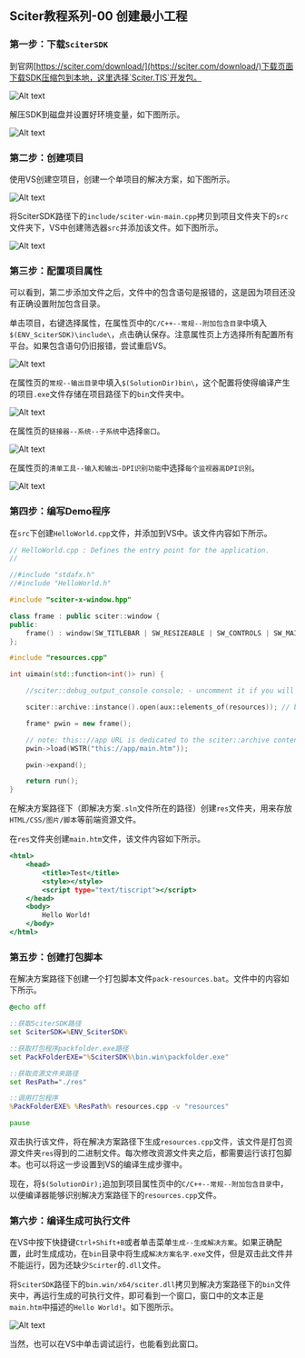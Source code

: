 ## Sciter教程系列-00 创建最小工程

### 第一步：下载`SciterSDK`
到官网[https://sciter.com/download/](https://sciter.com/download/)下载页面下载SDK压缩包到本地，这里选择`Sciter.TIS`开发包。

![Alt text](Images/Snipaste_2023-12-14_23-35-13.png)

解压SDK到磁盘并设置好环境变量，如下图所示。

![Alt text](Images/Snipaste_2023-12-14_23-37-54.png)

### 第二步：创建项目
使用VS创建空项目，创建一个单项目的解决方案，如下图所示。

![Alt text](Images/Snipaste_2023-12-14_23-28-22.png)

将SciterSDK路径下的`include/sciter-win-main.cpp`拷贝到项目文件夹下的`src`文件夹下，VS中创建筛选器`src`并添加该文件。如下图所示。

![Alt text](Images/Snipaste_2023-12-14_23-42-31.png)

### 第三步：配置项目属性
可以看到，第二步添加文件之后，文件中的包含语句是报错的，这是因为项目还没有正确设置附加包含目录。

单击项目，右键选择属性，在属性页中的`C/C++--常规--附加包含目录`中填入`$(ENV_SciterSDK)\include\`，点击确认保存。注意属性页上方选择所有配置所有平台。如果包含语句仍旧报错，尝试重启VS。

![Alt text](Images/Snipaste_2023-12-14_23-45-59.png)

在属性页的`常规--输出目录`中填入`$(SolutionDir)bin\`，这个配置将使得编译产生的项目`.exe`文件存储在项目路径下的`bin`文件夹中。

![Alt text](Images/Snipaste_2023-12-14_23-52-17.png)

在属性页的`链接器--系统--子系统`中选择`窗口`。

![Alt text](Images/Snipaste_2023-12-14_23-55-23.png)

在属性页的`清单工具--输入和输出-DPI识别功能`中选择`每个监视器高DPI识别`。

![Alt text](Images/Snipaste_2023-12-14_23-57-21.png)

### 第四步：编写Demo程序
在`src`下创建`HelloWorld.cpp`文件，并添加到VS中。该文件内容如下所示。

```cpp
// HelloWorld.cpp : Defines the entry point for the application.
//

//#include "stdafx.h"
//#include "HelloWorld.h"

#include "sciter-x-window.hpp"

class frame : public sciter::window {
public:
	frame() : window(SW_TITLEBAR | SW_RESIZEABLE | SW_CONTROLS | SW_MAIN | SW_ENABLE_DEBUG) {}
};

#include "resources.cpp"

int uimain(std::function<int()> run) {

	//sciter::debug_output_console console; - uncomment it if you will need console window

	sciter::archive::instance().open(aux::elements_of(resources)); // bind resources[] (defined in "resources.cpp") with the archive

	frame* pwin = new frame();

	// note: this:://app URL is dedicated to the sciter::archive content associated with the application
	pwin->load(WSTR("this://app/main.htm"));

	pwin->expand();

	return run();
}
```

在解决方案路径下（即解决方案`.sln`文件所在的路径）创建`res`文件夹，用来存放`HTML/CSS/图片/脚本`等前端资源文件。

在`res`文件夹创建`main.htm`文件，该文件内容如下所示。

```htm
<html>
    <head>
        <title>Test</title>
        <style></style>
        <script type="text/tiscript"></script>
    </head>
    <body>
        Hello World!
    </body>
</html>
```

### 第五步：创建打包脚本
在解决方案路径下创建一个打包脚本文件`pack-resources.bat`。文件中的内容如下所示。

```bat
@echo off

::获取SciterSDK路径
set SciterSDK=%ENV_SciterSDK%

::获取打包程序packfolder.exe路径
set PackFolderEXE="%SciterSDK%\bin.win\packfolder.exe"

::获取资源文件夹路径
set ResPath="./res"

::调用打包程序
%PackFolderEXE% %ResPath% resources.cpp -v "resources"

pause
```

双击执行该文件，将在解决方案路径下生成`resources.cpp`文件，该文件是打包资源文件夹`res`得到的二进制文件。每次修改资源文件夹之后，都需要运行该打包脚本。也可以将这一步设置到VS的编译生成步骤中。

现在，将`$(SolutionDir);`追加到项目属性页中的`C/C++--常规--附加包含目录`中，以便编译器能够识别解决方案路径下的`resources.cpp`文件。

### 第六步：编译生成可执行文件
在VS中按下快捷键`Ctrl+Shift+B`或者单击菜单`生成--生成解决方案`。如果正确配置，此时生成成功，在`bin`目录中将生成`解决方案名字.exe`文件，但是双击此文件并不能运行，因为还缺少`Scirter`的`.dll`文件。

将`SciterSDK`路径下的`bin.win/x64/sciter.dll`拷贝到解决方案路径下的`bin`文件夹中，再运行生成的可执行文件，即可看到一个窗口，窗口中的文本正是`main.htm`中描述的`Hello World!`。如下图所示。

![Alt text](Images/Snipaste_2023-12-15_00-30-57.png)

当然，也可以在VS中单击调试运行，也能看到此窗口。